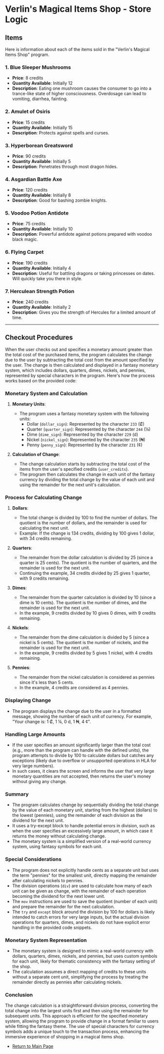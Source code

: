 # Verlin's Magical Items Shop - Store Logic


## Items

Here is information about each of the items sold in the "Verlin's Magical Items Shop" program.


### 1. **Blue Sleeper Mushrooms**
   - **Price**: 8 credits
   - **Quantity Available**: Initially 12
   - **Description**: Eating one mushroom causes the consumer to go into a trance-like state of higher consciousness. Overdosage can lead to vomiting, diarrhea, fainting.

### 2. **Amulet of Osiris**
   - **Price**: 15 credits
   - **Quantity Available**: Initially 15
   - **Description**: Protects against spells and curses.

### 3. **Hyperborean Greatsword**
   - **Price**: 90 credits
   - **Quantity Available**: Initially 5
   - **Description**: Penetrates through most dragon hides.

### 4. **Asgardian Battle Axe**
   - **Price**: 120 credits
   - **Quantity Available**: Initially 8
   - **Description**: Good for bashing zombie knights.

### 5. **Voodoo Potion Antidote**
   - **Price**: 75 credits
   - **Quantity Available**: Initially 10
   - **Description**: Powerful antidote against potions prepared with voodoo black magic.

### 6. **Flying Carpet**
   - **Price**: 190 credits
   - **Quantity Available**: Initially 4
   - **Description**: Useful for battling dragons or taking princesses on dates. Will quickly take you there in style.

### 7. **Herculean Strength Potion**
   - **Price**: 240 credits
   - **Quantity Available**: Initially 2
   - **Description**: Gives you the strength of Hercules for a limited amount of time.

---

## Checkout Procedures

When the user checks out and specifies a monetary amount greater than the total cost of the purchased items, the program calculates the change due to the user by subtracting the total cost from the amount specified by the user. The change is then calculated and displayed in a fantasy monetary system, which includes dollars, quarters, dimes, nickels, and pennies, represented by special characters in the program. Here's how the process works based on the provided code:


### Monetary System and Calculation

1. **Monetary Units**:
   - The program uses a fantasy monetary system with the following units:
     - Dollar (`dollar_sign`): Represented by the character `233` (₡)
     - Quarter (`quarter_sign`): Represented by the character `244` (¼)
     - Dime (`dime_sign`): Represented by the character `229` (d)
     - Nickel (`nickel_sign`): Represented by the character `235` (₦)
     - Penny (`penny_sign`): Represented by the character `231` (¢)

2. **Calculation of Change**:
   - The change calculation starts by subtracting the total cost of the items from the user's specified credits (`user_credits`).
   - The program then calculates the change in each unit of the fantasy currency by dividing the total change by the value of each unit and using the remainder for the next unit's calculation.

### Process for Calculating Change

1. **Dollars**:
   - The total change is divided by 100 to find the number of dollars. The quotient is the number of dollars, and the remainder is used for calculating the next unit.
   - Example: If the change is 134 credits, dividing by 100 gives 1 dollar, with 34 credits remaining.

2. **Quarters**:
   - The remainder from the dollar calculation is divided by 25 (since a quarter is 25 cents). The quotient is the number of quarters, and the remainder is used for the next unit.
   - Continuing the example, 34 credits divided by 25 gives 1 quarter, with 9 credits remaining.

3. **Dimes**:
   - The remainder from the quarter calculation is divided by 10 (since a dime is 10 cents). The quotient is the number of dimes, and the remainder is used for the next unit.
   - In the example, 9 credits divided by 10 gives 0 dimes, with 9 credits remaining.

4. **Nickels**:
   - The remainder from the dime calculation is divided by 5 (since a nickel is 5 cents). The quotient is the number of nickels, and the remainder is used for the next unit.
   - In the example, 9 credits divided by 5 gives 1 nickel, with 4 credits remaining.

5. **Pennies**:
   - The remainder from the nickel calculation is considered as pennies since it's less than 5 cents.
   - In the example, 4 credits are considered as 4 pennies.

### Displaying Change

- The program displays the change due to the user in a formatted message, showing the number of each unit of currency. For example, "Your change is: 1 ₡, 1 ¼, 0 d, 1 ₦, 4 ¢".

### Handling Large Amounts

- If the user specifies an amount significantly larger than the total cost (e.g., more than the program can handle with the defined units), the program attempts to divide by 100 to calculate dollars but catches any exceptions (likely due to overflow or unsupported operations in HLA for very large numbers).
- In such cases, it clears the screen and informs the user that very large monetary quantities are not accepted, then returns the user's money without giving any change.

### Summary

- The program calculates change by sequentially dividing the total change by the value of each monetary unit, starting from the highest (dollars) to the lowest (pennies), using the remainder of each division as the dividend for the next unit.
- It uses a try-except block to handle potential errors in division, such as when the user specifies an excessively large amount, in which case it returns the money without calculating change.
- The monetary system is a simplified version of a real-world currency system, using fantasy symbols for each unit.

### Special Considerations

- The program does not explicitly handle cents as a separate unit but uses the term "pennies" for the smallest unit, directly mapping the remainder after calculating nickels to pennies.
- The division operations (`div`) are used to calculate how many of each unit can be given as change, with the remainder of each operation becoming the dividend for the next lower unit.
- The `mov` instructions are used to save the quotient (number of each unit) and prepare the remainder for the next calculation.
- The `try` and `except` block around the division by 100 for dollars is likely intended to catch errors for very large inputs, but the actual division operations for quarters, dimes, and nickels do not have explicit error handling in the provided code snippets.

### Monetary System Representation

- The monetary system is designed to mimic a real-world currency with dollars, quarters, dimes, nickels, and pennies, but uses custom symbols for each unit, likely for thematic consistency with the fantasy setting of the shop.
- The calculation assumes a direct mapping of credits to these units without a separate cent unit, simplifying the process by treating the remainder directly as pennies after calculating nickels.

### Conclusion

The change calculation is a straightforward division process, converting the total change into the largest units first and then using the remainder for subsequent units. This approach is efficient for the specified monetary system, allowing the program to provide change in a format familiar to users while fitting the fantasy theme. The use of special characters for currency symbols adds a unique touch to the transaction process, enhancing the immersive experience of shopping in a magical items shop.

- [Return to Main Page](README.md)
